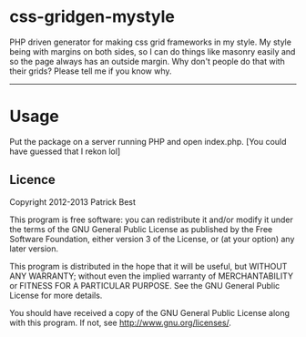 css-gridgen-mystyle
===================

PHP driven generator for making css grid frameworks in my style. My style being with margins on both sides, so I can do things like masonry easily and so the page always has an outside margin. Why don't people do that with their grids? Please tell me if you know why.

_____

Usage
=====

Put the package on a server running PHP and open index.php. [You could have guessed that I rekon lol]


Licence
-------

Copyright 2012-2013 Patrick Best

This program is free software: you can redistribute it and/or modify it under the terms of the GNU General Public License as published by the Free Software Foundation, either version 3 of the License, or (at your option) any later version.

This program is distributed in the hope that it will be useful, but WITHOUT ANY WARRANTY; without even the implied warranty of MERCHANTABILITY or FITNESS FOR A PARTICULAR PURPOSE.  See the GNU General Public License for more details.

You should have received a copy of the GNU General Public License along with this program.  If not, see <http://www.gnu.org/licenses/>.